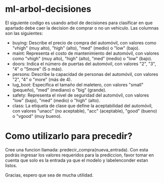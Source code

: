# ml-arbol-decisiones


El siguiente codigo es usando arbol de decisiones para clasificar en que apartado debe caer la decision de comprar o no un vehiculo.
Las columnas son las siguientes:

- buying: Describe el precio de compra del automóvil, con valores como "vhigh" (muy alto), "high" (alto), "med" (medio) o "low" (bajo).
- maint: Representa el costo de mantenimiento del automóvil, con valores como "vhigh" (muy alto), "high" (alto), "med" (medio) o "low" (bajo).
- doors: Indica el número de puertas del automóvil, con valores "2", "3", "4" o "5more" (5 o más).
- persons: Describe la capacidad de personas del automóvil, con valores "2", "4" o "more" (más de 4).
- lug_boot: Especifica el tamaño del maletero, con valores "small" (pequeño), "med" (mediano) o "big" (grande).
- safety: Representa el nivel de seguridad del automóvil, con valores "low" (bajo), "med" (medio) o "high" (alto).
- class: La etiqueta de clase que define la aceptabilidad del automóvil, con valores "unacc" (no aceptable), "acc" (aceptable), "good" (bueno) o "vgood" (muy bueno).

# Como utilizarlo para precedir?

Cree una funcion llamada: predecir_compra(nueva_entrada). Con esta podrás ingresar los valores requeridos para la prediccion, favor tomar en cuenta que solo es la entrada ya que el modelo y labelenconder estan listos.

Gracias, espero que sea de mucha utilidad.
